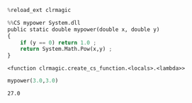 

```python
%reload_ext clrmagic
```


```python
%%CS mypower System.dll
public static double mypower(double x, double y)
{
    if (y == 0) return 1.0 ;
    return System.Math.Pow(x,y) ;
}
```




    <function clrmagic.create_cs_function.<locals>.<lambda>>




```python
mypower(3.0,3.0)
```




    27.0




```python

```
